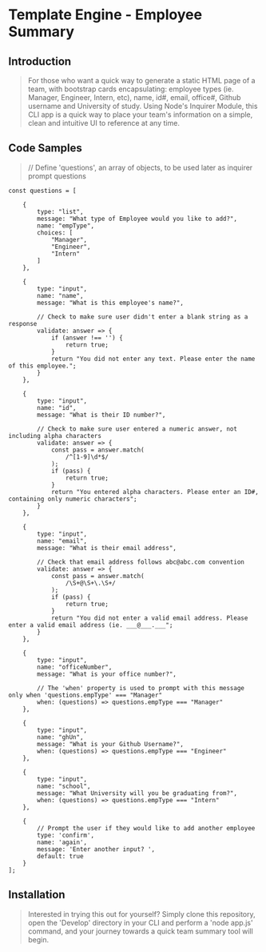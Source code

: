 # Template Engine - Employee Summary

## Introduction

> For those who want a quick way to generate a static HTML page of a team, with bootstrap cards encapsulating:  employee types (ie. Manager, Engineer, Intern, etc), name, id#, email, office#, Github username and University of study. Using Node's Inquirer Module, this CLI app is a quick way to place your team's information on a simple, clean and intuitive UI to reference at any time. 

## Code Samples

> // Define 'questions', an array of objects, to be used later as inquirer prompt questions

    const questions = [

        {
            type: "list",
            message: "What type of Employee would you like to add?",
            name: "empType",
            choices: [
                "Manager",
                "Engineer",
                "Intern"
            ]
        },

        {
            type: "input",
            name: "name",
            message: "What is this employee's name?",

            // Check to make sure user didn't enter a blank string as a response
            validate: answer => {
                if (answer !== '') {
                    return true;
                }
                return "You did not enter any text. Please enter the name of this employee."; 
            }
        },

        {
            type: "input",
            name: "id",
            message: "What is their ID number?", 

            // Check to make sure user entered a numeric answer, not including alpha characters
            validate: answer => {
                const pass = answer.match(
                    /^[1-9]\d*$/
                );
                if (pass) {
                    return true;
                }
                return "You entered alpha characters. Please enter an ID#, containing only numeric characters";
            }
        },

        {
            type: "input",
            name: "email",
            message: "What is their email address", 

            // Check that email address follows abc@abc.com convention
            validate: answer => {
                const pass = answer.match(
                    /\S+@\S+\.\S+/
                );
                if (pass) {
                    return true;
                }
                return "You did not enter a valid email address. Please enter a valid email address (ie. ___@___.___";
            }
        },

        {
            type: "input", 
            name: "officeNumber", 
            message: "What is your office number?", 

            // The 'when' property is used to prompt with this message only when 'questions.empType' === "Manager"
            when: (questions) => questions.empType === "Manager"
        },

        {
            type: "input", 
            name: "ghUn", 
            message: "What is your Github Username?", 
            when: (questions) => questions.empType === "Engineer"
        },

        {
            type: "input", 
            name: "school", 
            message: "What University will you be graduating from?", 
            when: (questions) => questions.empType === "Intern"
        },

        {
            // Prompt the user if they would like to add another employee
            type: 'confirm',
            name: 'again',
            message: 'Enter another input? ',
            default: true
        }
    ];

## Installation

> Interested in trying this out for yourself? Simply clone this repository, open the 'Develop' directory in your CLI and perform a 'node app.js' command, and your journey towards a quick team summary tool will begin. 
